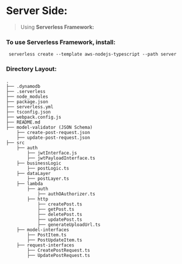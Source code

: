 # Server Side:

> Using **Serverless Framework:**

### To use Serverless Framework, install: 
``` serverless create --template aws-nodejs-typescript --path server```

### Directory Layout: 
```
.
├── .dynamodb
├── .serverless
├── node_modules
├── package.json
├── serverless.yml
├── tsconfig.json
├── webpack.config.js
├── README.md
├── model-validator (JSON Schema)
    ├── create-post-request.json
    ├── update-post-request.json
├── src 
    ├── auth
        ├── jwtInterface.js
        ├── jwtPayloadInterface.ts
    ├── businessLogic
        ├── postLogic.ts
    ├── dataLayer
        ├── postLayer.ts
    ├── lambda
        ├── auth
            ├── authOAuthorizer.ts
        ├── http
            ├── createPost.ts
            ├── getPost.ts
            ├── deletePost.ts
            ├── updatePost.ts
            ├── generateUploadUrl.ts
    ├── model-interfaces
        ├── PostItem.ts
        ├── PostUpdateItem.ts
    ├── request-interfaces
        ├── CreatePostRequest.ts
        ├── UpdatePostRequest.ts
``` 